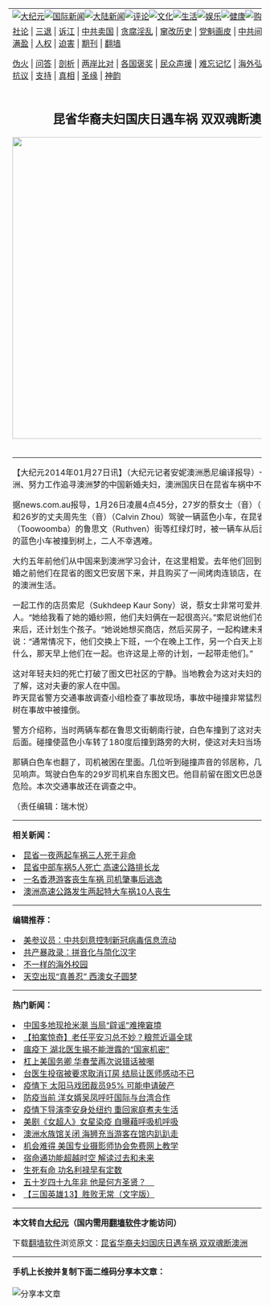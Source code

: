 <a name="1" id="1" target="_blank"></a><span id="1"></span>
<table align=center border="0"><tr><td colspan="2" VALIGN=TOP><a href="https://github.com/wccaxy2110/djy/blob/master/gb/nsc413.md#1"><img src="https://raw.githubusercontent.com/wccaxy2110/www/master/t/djy/1.jpg" title="大纪元"></a><a href="https://github.com/wccaxy2110/djy/blob/master/gb/n24hr.md#1"><img src="https://raw.githubusercontent.com/wccaxy2110/www/master/t/djy/3.jpg" title="国际新闻"></a><a href="https://github.com/wccaxy2110/djy/blob/master/gb/nsc413.md#1"><img src="https://raw.githubusercontent.com/wccaxy2110/www/master/t/djy/4.jpg" title="大陆新闻"></a><a href="https://github.com/wccaxy2110/djy/blob/master/gb/news392.md#1"><img src="https://raw.githubusercontent.com/wccaxy2110/www/master/t/djy/5.jpg" title="评论"></a><a href="https://github.com/wccaxy2110/djy/blob/master/gb/news2007.md#1"><img src="https://raw.githubusercontent.com/wccaxy2110/www/master/t/djy/6.jpg" title="文化"></a><a href="https://github.com/wccaxy2110/djy/blob/master/gb/news2008.md#1"><img src="https://raw.githubusercontent.com/wccaxy2110/www/master/t/djy/7.jpg" title="生活"></a><a href="https://github.com/wccaxy2110/djy/blob/master/gb/ncyule.md#1"><img src="https://raw.githubusercontent.com/wccaxy2110/www/master/t/djy/8.jpg" title="娱乐"></a><a href="https://github.com/wccaxy2110/djy/blob/master/gb/nsc1002.md#1"><img src="https://raw.githubusercontent.com/wccaxy2110/www/master/t/djy/9.jpg" title="健康"><a href="https://www.youlucky.com"><img src="https://raw.githubusercontent.com/wccaxy2110/www/master/t/djy/10.jpg" title="购物"></a><a href="https://donate.epochtimes.com/?utm_medium=epochtimes&utm_source=referral&utm_campaign=donate_button_djyarticleheader"><img src="https://raw.githubusercontent.com/wccaxy2110/www/master/t/djy/12.jpg" title="捐款"></a></td></tr>
<tr><td colspan="2" VALIGN=TOP><a target="_blank" href="https://github.com/wccaxy2110/djy/blob/master/gb/9p.md#1">社论</a> | <a target="_blank" href="https://github.com/wccaxy2110/djy/blob/master/gb/nf5657.md#1">三退</a> | <a target="_blank" href="https://github.com/wccaxy2110/djy/blob/master/gb/nf6124.md#1">诉江</a> | <a target="_blank" href="https://github.com/wccaxy2110/djy/blob/master/gb/nf1176117.md#1">中共卖国</a> | <a target="_blank" href="https://github.com/wccaxy2110/djy/blob/master/gb/nf5773.md#1">贪腐淫乱</a> | <a target="_blank" href="https://github.com/wccaxy2110/djy/blob/master/gb/nf1176115.md#1">窜改历史</a> | <a target="_blank" href="https://github.com/wccaxy2110/djy/blob/master/gb/nf1176107.md#1">党魁画皮</a> | <a target="_blank" href="https://github.com/wccaxy2110/djy/blob/master/gb/nf1320400.md#1">中共间谍</a> | <a target="_blank" href="https://github.com/wccaxy2110/djy/blob/master/gb/nf1176114.md#1">破坏传统</a> | <a target="_blank" href="https://github.com/wccaxy2110/ntdtv/blob/master/gb/prog447_1.md#1">恶贯满盈</a> | <a target="_blank" href="https://github.com/wccaxy2110/djy/blob/master/gb/ncid278.md#1">人权</a> | <a target="_blank" href="https://github.com/wccaxy2110/djy/blob/master/gb/nf1176111.md#1">迫害</a> | <a target="_blank" href="https://gitlab.com/szzdlab/mh-qikan/blob/master/README.md#1">期刊</a> | <a target="_blank" href="https://github.com/wccaxy2110/www/blob/master/README.md?zsrh#8">翻墙</a></p><p><a target="_blank" href="https://github.com/wccaxy2110/djy/blob/master/gb/nf5562.md#1">伪火</a> | <a target="_blank" href="https://github.com/wccaxy2110/djy/blob/master/gb/nf4378.md#1">问答</a> | <a target="_blank" href="https://github.com/wccaxy2110/djy/blob/master/gb/nf5792.md#1">剖析</a> | <a target="_blank" href="https://github.com/wccaxy2110/djy/blob/master/gb/nf5735.md#1">两岸比对</a> | <a target="_blank" href="https://github.com/wccaxy2110/djy/blob/master/gb/nf6119.md#1">各国褒奖</a> | <a target="_blank" href="https://github.com/wccaxy2110/djy/blob/master/gb/nf6120.md#1">民众声援</a> | <a target="_blank" href="https://github.com/wccaxy2110/djy/blob/master/gb/nf1188594.md#1">难忘记忆</a> | <a target="_blank" href="https://github.com/wccaxy2110/djy/blob/master/gb/nf3180.md#1">海外弘传</a> | <a target="_blank" href="https://github.com/wccaxy2110/djy/blob/master/gb/nf5410.md#1">万人上访</a> | <a target="_blank" href="https://github.com/wccaxy2110/ntdtv/blob/master/gb/prog1530_1.md#1">和平抗议</a> | <a target="_blank" href="https://github.com/wccaxy2110/djy/blob/master/gb/nf4386.md#1">支持</a> | <a target="_blank" href="https://github.com/wccaxy2110/djy/blob/master/gb/nf4389.md#1">真相</a> | <a target="_blank" href="https://github.com/wccaxy2110/djy/blob/master/gb/nf5790.md#1">圣缘</a> | <a target="_blank" href="https://github.com/wccaxy2110/djy/blob/master/gb/nf4786.md#1">神韵</a></td></tr>
<tr><td VALIGN=TOP width="626"><h2 align=center>昆省华裔夫妇国庆日遇车祸 双双魂断澳洲</h2>
<img width="600" src="https://i.epochtimes.com/assets/uploads/2020/04/rice-320x200.jpg" />
<h6></h6>
<hr>
	<p>【大纪元2014年01月27日讯】（大纪元记者安妮澳洲悉尼编译报导）一对移民澳洲、努力工作追寻澳洲梦的中国新婚夫妇，澳洲国庆日在<ahref="https://github.com/wccaxy2110/djy/blob/master/gb/tag/%E6%98%86%E7%9C%81.md#1">昆省</a><ahref="https://github.com/wccaxy2110/djy/blob/master/gb/tag/%E8%BD%A6%E7%A5%B8.md#1">车祸</a>中不幸双双<ahref="https://github.com/wccaxy2110/djy/blob/master/gb/tag/%E4%B8%A7%E7%94%9F.md#1">丧生</a>。</p>
<p>据news.com.au报导，1月26日凌晨4点45分，27岁的蔡女士（音）（Grace Cai）和26岁的丈夫周先生（音）（Calvin Zhou）驾驶一辆蓝色小车，在<ahref="https://github.com/wccaxy2110/djy/blob/master/gb/tag/%E6%98%86%E7%9C%81.md#1">昆省</a>图文巴（Toowoomba）的鲁思文（Ruthven）街等红绿灯时，被一辆车从后面撞上，他们的蓝色小车被撞到树上，二人不幸遇难。</p>
<p>大约五年前他们从中国来到澳洲学习会计，在这里相爱。去年他们回到中国结婚，结婚之前他们在昆省的图文巴安居下来，并且购买了一间烤肉连锁店，在这里共建他们的澳洲生活。</p>
<p>一起工作的店员索尼（Sukhdeep Kaur Sony）说，蔡女士非常可爱并且乐于助人。“她给我看了她的婚纱照，他们夫妇俩在一起很高兴。”索尼说他们在图文巴安定下来后，还计划生个孩子。“她说她想买商店，然后买房子，一起构建未来。”索尼说：“通常情况下，他们交换上下班，一个在晚上工作，另一个白天上班。我不知道为什么，那天早上他们在一起。也许这是上帝的计划，一起带走他们。”</p>
<p>这对年轻夫妇的死亡打破了图文巴社区的宁静。当地教会为这对夫妇的家人祈祷。据了解，这对夫妻的家人在中国。<br />昨天昆省警方交通事故调查小组检查了事故现场，事故中碰撞非常猛烈，一颗蓝花楹树在事故中被撞倒。 </p>
<p>警方介绍称，当时两辆车都在鲁思文街朝南行驶，白色车撞到了这对夫妇的蓝色小车后面。碰撞使蓝色小车转了180度后撞到路旁的大树，使这对夫妇当场死亡。</p>
<p>那辆白色车也翻了，司机被困在里面。几位听到碰撞声音的邻居称，几条街外都能听见响声。驾驶白色车的29岁司机来自东图文巴。他目前留在图文巴总医院，没有生命危险。本次交通事故还在调查之中。</p>
<p>（责任编辑：瑞木悦）</p>
	
<hr>


<strong>相关新闻：</strong>
<li><a href="https://github.com/wccaxy2110/djy/blob/master/gb/8/6/28/n2171781.md#1">昆省一夜两起车祸三人死于非命</a></li>
<li><a href="https://github.com/wccaxy2110/djy/blob/master/gb/9/2/9/n2422739.md#1">昆省中部车祸5人死亡 高速公路排长龙</a></li>
<li><a href="https://github.com/wccaxy2110/djy/blob/master/gb/12/8/24/n3666905.md#1">一名香港游客丧生车祸 司机肇事后逃逸</a></li>
<li><a href="https://github.com/wccaxy2110/djy/blob/master/gb/12/12/9/n3748716.md#1">澳洲高速公路发生两起特大车祸10人丧生</a></li>
<hr>


<strong>编辑推荐：</strong>
<li><a href="https://github.com/onzhi266/djy/blob/master/gb/20/2/22/n11887949.md#1">美参议员：中共刻意控制新冠病毒信息流动</a></li>
<li><a href="https://github.com/tsiac2612/djy/blob/master/gb/18/1/16/n10061771.md#1" target="_blank">共产暴政录：拼音化与简化汉字</a></li><li><a href="https://github.com/wccaxy2110/djy/blob/master/gb/18/6/9/n10469652.md?dfh#1" target="_blank">不一样的海外校园</a></li><li><a href="https://github.com/tsiac2612/djy/blob/master/gb/18/12/4/n10890780.md#1" target="_blank">天空出现“真善忍” 西澳女子圆梦</a></li>
<hr>

<strong>热门新闻：</strong>
<li><a href="https://github.com/wccaxy2110/djy/blob/master/gb/20/4/1/n11995606.md#1">中国多地现抢米潮 当局“辟谣”难掩窘境</a></li>
<li><a href="https://github.com/wccaxy2110/djy/blob/master/gb/20/4/1/n11993872.md#1">【拍案惊奇】老任平安习总不妙？粮荒近逼全球</a></li>
<li><a href="https://github.com/wccaxy2110/djy/blob/master/gb/20/3/31/n11992282.md#1">瘟疫下 湖北医生揭不能泄露的“国家机密”</a></li>
<li><a href="https://github.com/wccaxy2110/djy/blob/master/gb/20/4/1/n11995429.md#1">杠上美国务卿 华春莹再次说错话被嘲</a></li>
<li><a href="https://github.com/wccaxy2110/djy/blob/master/gb/20/3/24/n11968696.md#1">台医生投宿被要求取消订房 结局让医师感动不已</a></li>
<li><a href="https://github.com/wccaxy2110/djy/blob/master/gb/20/4/1/n11994892.md#1">疫情下 太阳马戏团裁员95% 可能申请破产</a></li>
<li><a href="https://github.com/wccaxy2110/djy/blob/master/gb/20/4/1/n11994398.md#1">防疫当前 洋女婿吴凤呼吁国际与台湾合作</a></li>
<li><a href="https://github.com/wccaxy2110/djy/blob/master/gb/20/4/1/n11996094.md#1">疫情下导演李安身处纽约 重回家庭煮夫生活</a></li>
<li><a href="https://github.com/wccaxy2110/djy/blob/master/gb/20/4/1/n11995498.md#1">美剧《女超人》女星染疫 自曝藉呼吸机呼吸</a></li>
<li><a href="https://github.com/wccaxy2110/djy/blob/master/gb/20/3/31/n11991233.md#1">澳洲水族馆关闭 海狮充当游客在馆内趴趴走</a></li>
<li><a href="https://github.com/wccaxy2110/djy/blob/master/gb/20/3/31/n11990591.md#1">机会难得 美国专业摄影师协会免费网上教学</a></li>
<li><a href="https://github.com/wccaxy2110/djy/blob/master/gb/20/3/26/n11978138.md#1">宿命通功能超越时空 解读过去和未来</a></li>
<li><a href="https://github.com/wccaxy2110/djy/blob/master/gb/20/3/30/n11989412.md#1">生死有命 功名利禄早有定数</a></li>
<li><a href="https://github.com/wccaxy2110/djy/blob/master/gb/20/3/22/n11962699.md#1">五十岁四十九年非  他是何方圣贤？　</a></li>
<li><a href="https://github.com/wccaxy2110/djy/blob/master/gb/20/2/13/n11866538.md#1">【三国英雄13】胜败无常（文字版）</a></li>
<hr>

<strong>本文转自<a href="https://www.epochtimes.com">大纪元</a>（国内需用<a href="https://github.com/wccaxy2110/www/blob/master/README.md#8">翻墙软件</a>才能访问）</strong><p>下载<a href="https://github.com/wccaxy2110/www/blob/master/README.md#8">翻墙软件</a>浏览原文：<a href="https://www.epochtimes.com/gb/14/1/27/n4069949.htm">昆省华裔夫妇国庆日遇车祸 双双魂断澳洲</a></p><hr>

<strong>手机上长按并复制下面二维码分享本文章：</strong><br><br><img src="http://d1p1.ip.zn2.us/v.php?action=qrcode&url=https://github.com/wccaxy2110/djy/blob/master/gb/14/1/27/n4069949.md%231" title="分享本文章"></td><td VALIGN=TOP><a href="https://github.com/wccaxy2110/djy/blob/master/gb/16/1/21/n4622075.md?dfh#1" target="_blank"><img src="https://raw.githubusercontent.com/wccaxy2110/djy/master/gb/300/wei-f1.jpg" title="中共的伪火骗局"  alt="中共的伪火骗局"></a><br><a href="https://github.com/wccaxy2110/www/blob/master/README.md?dfh#9" target="_blank"><img src="https://raw.githubusercontent.com/wccaxy2110/djy/master/gb/300/yong-h.jpg" title="永恒的见证"  alt="永恒的见证"></a><br><a href="https://github.com/wccaxy2110/djy/blob/master/gb/13/9/29/n3974789.md?dfh#1" target="_blank"><img src="https://raw.githubusercontent.com/wccaxy2110/djy/master/gb/300/shang-lnz.jpg" title="善良女子被中共投男牢"  alt="善良女子被中共投男牢"></a><br><a href="https://github.com/wccaxy2110/djy/blob/master/gb/16/3/16/n4663449.md?dfh#1" target="_blank"><img src="https://raw.githubusercontent.com/wccaxy2110/djy/master/gb/300/huo-z3.jpg" title="警卫目击活摘器官"  alt="警卫目击活摘器官"></a><br><a href="https://github.com/wccaxy2110/djy/blob/master/gb/16/8/7/n8177641.md?dfh#1" target="_blank"><img src="https://raw.githubusercontent.com/wccaxy2110/djy/master/gb/300/huo-z4.jpg" title="证人描述活摘恐怖"  alt="证人描述活摘恐怖"></a><br><a href="https://github.com/wccaxy2110/djy/blob/master/gb/10/4/19/n2881569.md?dfh#1" target="_blank"><img src="https://raw.githubusercontent.com/wccaxy2110/djy/master/gb/300/huo-z1.jpg" title="揭开活摘器官黑幕"  alt="揭开活摘器官黑幕"></a><br><a href="https://github.com/wccaxy2110/djy/blob/master/gb/10/11/7/n3077476.md?dfh#1" target="_blank"><img src="https://raw.githubusercontent.com/wccaxy2110/djy/master/gb/300/ma-ks.jpg" title="马克思的成魔之路"  alt="马克思的成魔之路"></a><br><a href="https://github.com/wccaxy2110/djy/blob/master/gb/14/6/9/n4173977.md?dfh#1" target="_blank"><img src="https://raw.githubusercontent.com/wccaxy2110/djy/master/gb/300/chang-zs.jpg" title="藏字石 蕴天机"  alt="藏字石 蕴天机"></a><br><a href="https://github.com/wccaxy2110/djy/blob/master/gb/18/5/10/n10381511.md?dfh#1" target="_blank"><img src="https://raw.githubusercontent.com/wccaxy2110/djy/master/gb/300/st1.jpg" title="关注3亿人三退"  alt="关注3亿人三退"></a><br><a href="https://github.com/wccaxy2110/djy/blob/master/gb/18/3/21/n10237682.md?dfh#1" target="_blank"><img src="https://raw.githubusercontent.com/wccaxy2110/djy/master/gb/300/jie-t.jpg" title="解体中共复兴中华"  alt="解体中共复兴中华"></a><br><a href="https://github.com/wccaxy2110/djy/blob/master/gb/9/2/9/n2422991.md?dfh#1" target="_blank"><img src="https://raw.githubusercontent.com/wccaxy2110/djy/master/gb/300/gao-zs.jpg" title="中共迫害良心律师"  alt="中共迫害良心律师"></a><br><a href="https://github.com/wccaxy2110/djy/blob/master/gb/18/12/9/n10900044.md?dfh#1" target="_blank"><img src="https://raw.githubusercontent.com/wccaxy2110/djy/master/gb/300/sj1.jpg" title="303万人举报江泽民"  alt="303万人举报江泽民"></a><br><a href="https://github.com/wccaxy2110/djy/blob/master/gb/18/8/28/n10672014.md?dfh#1" target="_blank"><img src="https://raw.githubusercontent.com/wccaxy2110/djy/master/gb/300/sj2.jpg" title="这些官员为何起诉江泽民"  alt="这些官员为何起诉江泽民"></a><br><a href="https://github.com/wccaxy2110/djy/blob/master/gb/8/12/18/n2367165.md?dfh#1" target="_blank"><img src="https://raw.githubusercontent.com/wccaxy2110/djy/master/gb/300/liangan.jpg" title="海峡两岸的强烈对比"  alt="海峡两岸的强烈对比"></a><br><a href="https://github.com/wccaxy2110/djy/blob/master/gb/15/12/10/n4593139.md?dfh#1" target="_blank"><img src="https://raw.githubusercontent.com/wccaxy2110/djy/master/gb/300/jia-ndzl.jpg" title="加拿大总理的贺信"  alt="加拿大总理的贺信"></a><br><a href="https://github.com/wccaxy2110/djy/blob/master/gb/11/6/17/n3289382.md?dfh#1" target="_blank"><img src="https://raw.githubusercontent.com/wccaxy2110/djy/master/gb/300/xiao-wd.jpg" title="探寻真相兼听则明"  alt="探寻真相兼听则明"></a><br><a href="https://github.com/wccaxy2110/djy/blob/master/gb/18/10/27/n10812623.md?dfh#1" target="_blank"><img src="https://raw.githubusercontent.com/wccaxy2110/djy/master/gb/300/yindu.jpg" title="印度媒体报道东方"  alt="印度媒体报道东方"></a><br><a href="https://github.com/wccaxy2110/djy/blob/master/gb/18/6/9/n10469652.md?dfh#1" target="_blank"><img src="https://raw.githubusercontent.com/wccaxy2110/djy/master/gb/300/xie-j.jpg" title="不一样的海外校园"  alt="不一样的海外校园"></a><br><a href="https://github.com/wccaxy2110/djy/blob/master/gb/7/4/5/n1669415.md?dfh#1" target="_blank"><img src="https://raw.githubusercontent.com/wccaxy2110/djy/master/gb/300/li-up.jpg" title="从大师到徒弟的传奇"  alt="从大师到徒弟的传奇"></a><br><a href="https://github.com/wccaxy2110/djy/blob/master/gb/17/5/26/n9191512.md?dfh#1" target="_blank"><img src="https://raw.githubusercontent.com/wccaxy2110/djy/master/gb/300/zfl2.jpg" title="亿万人与东方一本奇书"  alt="亿万人与东方一本奇书"></a><br><a href="https://github.com/wccaxy2110/djy/blob/master/gb/13/11/27/n4020290.md?dfh#1" target="_blank"><img src="https://raw.githubusercontent.com/wccaxy2110/djy/master/gb/300/zhen-h.jpg" title="大陆见不到的震撼场面"  alt="大陆见不到的震撼场面"></a><br><a href="https://github.com/wccaxy2110/djy/blob/master/gb/15/7/17/n4482910.md?dfh#1" target="_blank"><img src="https://raw.githubusercontent.com/wccaxy2110/djy/master/gb/300/dalu-sk.jpg" title="人心向善 大陆当初盛况"  alt="人心向善 大陆当初盛况"></a><br><a href="https://github.com/wccaxy2110/djy/blob/master/gb/19/1/5/n10955468.md?dfh#1" target="_blank"><img src="https://raw.githubusercontent.com/wccaxy2110/djy/master/gb/300/zfl1.jpg" title="追寻真理 这书讲什么"  alt="追寻真理 这书讲什么"></a><br><a href="https://github.com/wccaxy2110/www/blob/master/README.md?dfh#1" target="_blank"><img src="https://raw.githubusercontent.com/wccaxy2110/djy/master/gb/300/fq1.jpg" title="下载免费翻墙软件"  alt="下载免费翻墙软件"></a><br></td></tr></table>
